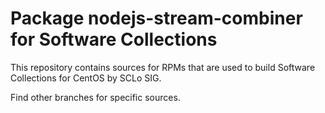 # Package nodejs-stream-combiner for Software Collections

This repository contains sources for RPMs that are used
to build Software Collections for CentOS by SCLo SIG.

Find other branches for specific sources.
